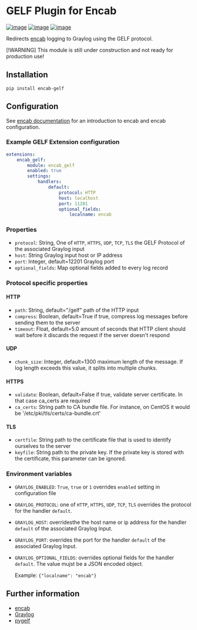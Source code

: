 # GELF Plugin for Encab

[![image](https://img.shields.io/pypi/v/encab-gelf.svg)](https://pypi.python.org/pypi/encab-gelf)
[![image](https://img.shields.io/pypi/l/encab-gelf.svg)](https://pypi.python.org/pypi/encab-gelf)
[![image](https://img.shields.io/pypi/pyversions/encab-gelf.svg)](https://pypi.python.org/pypi/encab-gelf)

Redirects [encab](https://pypi.org/project/encab/) logging to Graylog using the GELF protocol.

[!WARNING] 
This module is still under construction and not ready for production use!

## Installation

```shell
pip install encab-gelf
```

## Configuration

See [encab documentation](https://encab.readthedocs.io/en/latest/index.html) for an introduction to encab and encab configuration.

### Example GELF Extension configuration

```yaml
extensions:
    encab_gelf:
        module: encab_gelf
        enabled: true
        settings:
            handlers:
                default:
                    protocol: HTTP
                    host: localhost
                    port: 11201
                    optional_fields:
                        localname: encab
```

### Properties

- `protocol`: String, One of `HTTP`, `HTTPS`, `UDP`, `TCP`, `TLS`
    the GELF Protocol of the associated Graylog input
- `host`: String
    Graylog input host or IP address
- `port`: Integer, default=12201
    Graylog port
- `optional_fields`: Map
    optional fields added to every log record


### Protocol specific properties

#### HTTP

- `path`: String, default="/gelf"
    path of the HTTP input
- `compress`: Boolean, default=True
    if true, compress log messages before sending them to the server
- `timeout`: Float, default=5.0
    amount of seconds that HTTP client should wait before it discards the request if the server doesn't respond

#### UDP

- `chunk_size`: Integer, default=1300
    maximum length of the message. If log length exceeds this value, it splits into multiple chunks.

#### HTTPS

- `validate`: Boolean, default=False
    if true, validate server certificate. In that case ca_certs are required
- `ca_certs`: String
    path to CA bundle file. For instance, on CentOS it would be '/etc/pki/tls/certs/ca-bundle.crt'

#### TLS

- `certfile`: String
    path to the certificate file that is used to identify ourselves to the server
- `keyfile`: String
    path to the private key. If the private key is stored with the certificate, this parameter can be ignored.

### Environment variables

- `GRAYLOG_ENABLED`: 
    `True`, `true` or `1` overrides `enabled` setting
    in configuration file
- `GRAYLOG_PROTOCOL`: one of `HTTP`, `HTTPS`, `UDP`, `TCP`, `TLS`
    overrides the protocol for the handler `default`.
- `GRAYLOG_HOST`:
    overridesthe the host name or ip address for the handler `default` of the associated Graylog Input.
- `GRAYLOG_PORT`:
    overrides the port for the handler `default` of the associated Graylog Input.
- `GRAYLOG_OPTIONAL_FIELDS`:
    overrides optional fields for the handler `default`. The value mujst be a JSON encoded object.
    
    Example: `{"localname": "encab"}`


## Further information

- [encab](https://pypi.org/project/encab/)
- [Graylog](https://github.com/Graylog2/graylog2-server)
- [pygelf](https://pypi.org/project/pygelf/)
